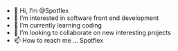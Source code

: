 - 👋 Hi, I’m @Spotflex
- 👀 I’m interested in software front end development
- 🌱 I’m currently learning coding
- 💞️ I’m looking to collaborate on new interesting projects 
- 📫 How to reach me ...
Spotflex 
<!---
Spotflex/Spotflex is a ✨ special ✨ repository because its `README.md` (this file) appears on your GitHub profile.
You can click the Preview link to take a look at your changes.
--->
